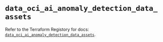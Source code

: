 # `data_oci_ai_anomaly_detection_data_assets`

Refer to the Terraform Registory for docs: [`data_oci_ai_anomaly_detection_data_assets`](https://registry.terraform.io/providers/oracle/oci/6.18.0/docs/data-sources/ai_anomaly_detection_data_assets).
